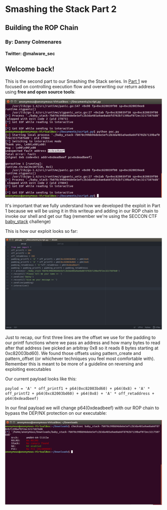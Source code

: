 # Smashing the Stack Part 2
## Building the ROP Chain
### By: Danny Colmenares 
#### Twitter: @malware_sec

## Welcome back! 
This is the second part to our Smashing the Stack series. In [Part 1](https://malwaresec.github.io/Stack-Based-Buffer-Overflow/) we focused on controlling execution flow and overwriting our return address using **free and open source tools**: 

![alt text](screenshot/15.png)

It's important that we fully understand how we developed the exploit in Part 1 because we will be using it in this writeup and adding in our ROP chain to invoke our shell and get our flag (remember we're using the SECCON CTF [baby_stack](https://github.com/MalwareSec/Stack-Based-Buffer-Overflow/blob/master/baby_stack-7b078c99bb96de6e5efc2b3da485a9ae8a66fd702b7139baf072ec32175076d8.dms) challenge)

This is how our exploit looks so far: 

![alt text](screenshot/14.png)

Just to recap, our first three lines are the offset we use for the padding to our printf functions where we pass an address and how many bytes to read after that address (we picked an arbitray 0x8 so it reads 8 bytes starting at 0xc82003bd60). We found those offsets using pattern_create and pattern_offset (or whichever techniques you feel most comfortable with). Remember this is meant to be more of a guideline on reversing and exploiting executables 

Our current payload looks like this:

```
paylod = 'A' * off_printf1 + p64(0xc82003bd60) + p64(0x8) + 'A' * off_printf2 + p64(0xc82003bd60) + p64(0x8) + 'A' * off_retaddress + p64(0xdeadbeef)
```

In our final payload we will change p64(0xdeadbeef) with our ROP chain to bypass the DEP/NX protection on our executable: 

![alt text](screenshot/3.png)

